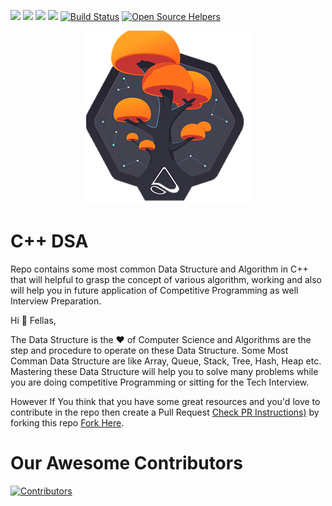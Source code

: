 ![](https://img.shields.io/badge/%F0%9F%92%96-Open%20Source-orange)
![](https://img.shields.io/github/issues/codewithdev/Cpp-Nuts-DSA) 
![](https://img.shields.io/github/forks/codewithdev/Cpp-Nuts-DSA)
![](https://img.shields.io/github/stars/codewithdev/Cpp-Nuts-DSA)
[![Build Status](https://travis-ci.com/codewithdev/experts-training-codewithdev.svg?token=Hsq8s2GFy5xABB5qeM17&branch=master)](https://travis-ci.com/codewithdev/experts-training-codewithdev)
[![Open Source Helpers](https://www.codetriage.com/codewithdev/c-plus-plus-algorithms/badges/users.svg)](https://www.codetriage.com/codewithdev/c-plus-plus-algorithms)

<p align="center">
 <img src=./mobxtree.png>
 </p>

# C++ DSA 
Repo contains some most common Data Structure and Algorithm in C++ that will helpful to grasp the concept of various algorithm, working and also will help you in future application of Competitive Programming as well Interview Preparation.


 Hi :wave:
Fellas,

The Data Structure is the :heart: of Computer Science and Algorithms are the step and procedure to operate on these Data Structure.
Some Most Comman Data Structure are like Array, Queue, Stack, Tree, Hash, Heap etc. Mastering these Data Structure will help you to solve many problems while you are doing competitive Programming or sitting for the Tech Interview. 


However If You think that you have some great resources and you'd love to contribute in the repo then create a Pull Request [Check PR Instructions)](https://github.com/codewithdev/C-plus-plus-Algorithms/blob/master/CONTRIBUTING.md) by forking this repo [Fork Here](https://github.com/codewithdev/C-plus-plus-Algorithms).
 
 
 # Our Awesome Contributors
 
 [![Contributors](https://contrib.rocks/image?repo=codewithdev/C-plus-plus-Algorithms)](https://github.com/codewithdev/C-plus-plus-Algorithms/graphs/contributors)

